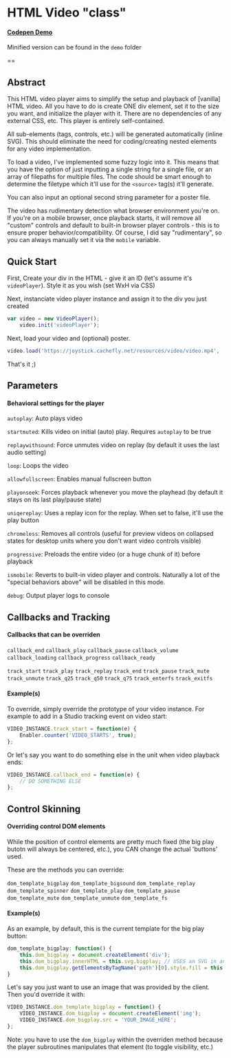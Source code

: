 # HTML Video "class"

#### [Codepen Demo](http://codepen.io/nargalzius/pen/WvKOBv?editors=001)

Minified version can be found in the `demo` folder

==

## Abstract

This HTML video player aims to simplify the setup and playback of [vanilla] HTML video. All you have to do is create ONE div element, set it to the size you want, and initialize the player with it. There are no dependencies of any external CSS, etc. This player is entirely self-contained.

All sub-elements (tags, controls, etc.) will be generated automatically (inline SVG). This should eliminate the need for coding/creating nested elements for any video implementation.

To load a video, I've implemented some fuzzy logic into it. This means that you have the option of just inputting a single string for a single file, or an array of filepaths for multiple files. The code should be smart enough to determine the filetype which it'll use for the `<source>` tag(s) it'll generate.

You can also input an optional second string parameter for a poster file.

The video has rudimentary detection what browser environment you're on. If you're on a mobile browser, once playback starts, it will remove all "custom" controls and default to built-in browser player controls - this is to ensure proper behavior/compatibility. Of course, I did say "rudimentary", so you can always manually set it via the `mobile` variable.


## Quick Start

First, Create your div in the HTML - give it an ID (let's assume it's `videoPlayer`). Style it as you wish (set WxH via CSS)

Next, instanciate video player instance and assign it to the div you just created

```javascript
var video = new VideoPlayer();
	video.init('videoPlayer');
```

Next, load your video and (optional) poster.

```javascript
video.load('https://joystick.cachefly.net/resources/video/video.mp4', 'https://joystick.cachefly.net/JMC/v/vid_become_legend.jpg');
```

That's it ;)

## Parameters
#### Behavioral settings for the player

`autoplay`: 
Auto plays video

`startmuted`:
Kills video on initial (auto) play. Requires `autoplay` to be true

`replaywithsound`: 
Force unmutes video on replay (by default it uses the last audio setting)

`loop`: 
Loops the video

`allowfullscreen`: 
Enables manual fullscreen button

`playonseek`: 
Forces playback whenever you move the playhead (by default it stays on its last play/pause state)

`uniqereplay`: 
Uses a replay icon for the replay. When set to false, it'll use the play button

`chromeless`: 
Removes all controls (useful for preview videos on collapsed states for desktop units where you don't want video controls visible)

`progressive`: 
Preloads the entire video (or a huge chunk of it) before playback

`ismobile`: 
Reverts to built-in video player and controls. Naturally a lot of the "special behaviors above" will be disabled in this mode.

`debug`: 
Output player logs to console

## Callbacks and Tracking
#### Callbacks that can be overriden

`callback_end`
`callback_play`
`callback_pause`
`callback_volume`
`callback_loading`
`callback_progress`
`callback_ready`

`track_start`
`track_play`
`track_replay`
`track_end`
`track_pause`
`track_mute`
`track_unmute`
`track_q25`
`track_q50`
`track_q75`
`track_enterfs`
`track_exitfs`

#### Example(s)

To override, simply override the prototype of your video instance. For example to add in a Studio tracking event on video start:

```javascript
VIDEO_INSTANCE.track_start = function(e) {
    Enabler.counter('VIDEO_STARTS', true);
};
```

Or let's say you want to do something else in the unit when video playback ends:

```javascript
VIDEO_INSTANCE.callback_end = function(e) {
    // DO SOMETHING ELSE
};
```


## Control Skinning
#### Overriding control DOM elements

While the position of control elements are pretty much fixed (the big play butotn will always be centered, etc.), you CAN change the actual 'buttons' used.

These are the methods you can override:

`dom_template_bigplay`
`dom_template_bigsound`
`dom_template_replay`
`dom_template_spinner`
`dom_template_play`
`dom_template_pause`
`dom_template_mute`
`dom_template_unmute`
`dom_template_fs`

#### Example(s)

As an example, by default, this is the current template for the big play button:

```javascript
dom_template_bigplay: function() {
	this.dom_bigplay = document.createElement('div');
	this.dom_bigplay.innerHTML = this.svg.bigplay; // USES an SVG in another variable
	this.dom_bigplay.getElementsByTagName('path')[0].style.fill = this.colors_bigplay;
}
```

Let's say you just want to use an image that was provided by the client. Then you'd override it with:

```javascript
VIDEO_INSTANCE.dom_template_bigplay = function() {
	VIDEO_INSTANCE.dom_bigplay = document.createElement('img');
	VIDEO_INSTANCE.dom_bigplay.src = 'YOUR_IMAGE_HERE';
};
```

Note: you have to use the `dom_bigplay` within the overriden method because the player subroutines manipulates that element (to toggle visibility, etc.)